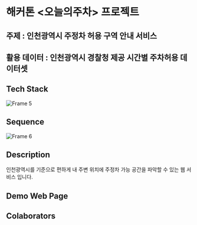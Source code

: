# 해커톤 <오늘의주차> 프로젝트

## 주제 : 인천광역시 주정차 허용 구역 안내 서비스

## 활용 데이터 : 인천광역시 경찰청 제공 시간별 주차허용 데이터셋


## Tech Stack
![Frame 5](https://user-images.githubusercontent.com/42796949/118159807-751eb300-b458-11eb-9063-8f23ebdb2c5c.png)



## Sequence
![Frame 6](https://user-images.githubusercontent.com/42796949/118158207-70f19600-b456-11eb-80e2-9f4c0be3c4ba.png)

## Description

인천광역시를 기준으로 편하게 내 주변 위치에 주정차 가능 공간을 파악할 수 있는 웹 서비스 입니다.

## Demo Web Page

## Colaborators
